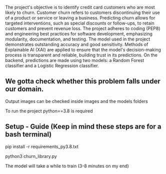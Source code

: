 The project's objective is to identify credit card customers who are most likely to churn. Customer churn refers to customers discontinuing their use of a product or service or leaving a business. Predicting churn allows for targeted interventions, such as special discounts or follow-ups, to retain customers and prevent revenue loss. The project adheres to coding (PEP8) and engineering best practices for software development, emphasizing modularity, documentation, and testing. The model used in the project demonstrates outstanding accuracy and good sensitivity. Methods of Explainable AI (XAI) are applied to ensure that the model's decision-making process is transparent and reliable, building trust in its predictions. On the backend, predictions are made using two models: a Random Forest classifier and a Logistic Regression classifier.

## We gotta check whether this problem falls under our domain.

Output images can be checked inside images and the models folders

To run the project python==3.8 is required

## Setup - Guide (Keep in mind these steps are for a bash terminal)

pip install -r requirements_py3.8.txt 

python3 churn_library.py

The model will take a while to train (3-8 minutes on my end)
